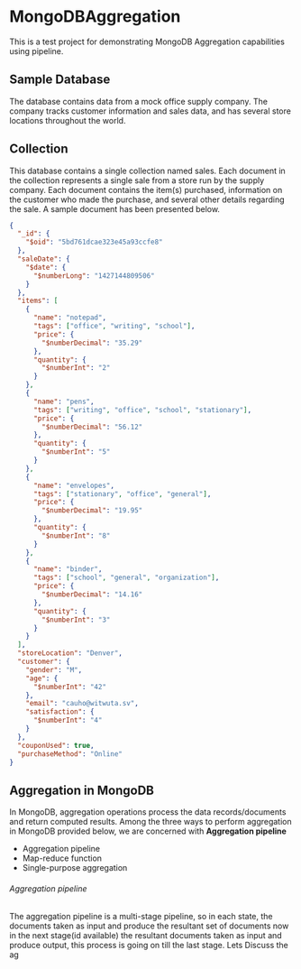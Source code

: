 # MongoDBAggregation

This is a test project for demonstrating MongoDB Aggregation capabilities using pipeline.

## Sample Database

The database contains data from a mock office supply company. The company tracks customer information and sales data, and has several store locations throughout the world.

## Collection

This database contains a single collection named sales. Each document in the collection represents a single sale from a store run by the supply company. Each document contains the item(s) purchased, information on the customer who made the purchase, and several other details regarding the sale. A sample document has been presented below.

```json
{
  "_id": {
    "$oid": "5bd761dcae323e45a93ccfe8"
  },
  "saleDate": {
    "$date": {
      "$numberLong": "1427144809506"
    }
  },
  "items": [
    {
      "name": "notepad",
      "tags": ["office", "writing", "school"],
      "price": {
        "$numberDecimal": "35.29"
      },
      "quantity": {
        "$numberInt": "2"
      }
    },
    {
      "name": "pens",
      "tags": ["writing", "office", "school", "stationary"],
      "price": {
        "$numberDecimal": "56.12"
      },
      "quantity": {
        "$numberInt": "5"
      }
    },
    {
      "name": "envelopes",
      "tags": ["stationary", "office", "general"],
      "price": {
        "$numberDecimal": "19.95"
      },
      "quantity": {
        "$numberInt": "8"
      }
    },
    {
      "name": "binder",
      "tags": ["school", "general", "organization"],
      "price": {
        "$numberDecimal": "14.16"
      },
      "quantity": {
        "$numberInt": "3"
      }
    }
  ],
  "storeLocation": "Denver",
  "customer": {
    "gender": "M",
    "age": {
      "$numberInt": "42"
    },
    "email": "cauho@witwuta.sv",
    "satisfaction": {
      "$numberInt": "4"
    }
  },
  "couponUsed": true,
  "purchaseMethod": "Online"
}
```

## Aggregation in MongoDB

In MongoDB, aggregation operations process the data records/documents and return computed results. Among the three ways to perform aggregation in MongoDB provided below, we are concerned with **Aggregation pipeline**

- Aggregation pipeline
- Map-reduce function
- Single-purpose aggregation

###### Aggregation pipeline

The aggregation pipeline is a multi-stage pipeline, so in each state, the documents taken as input and produce the resultant set of documents now in the next stage(id available) the resultant documents taken as input and produce output, this process is going on till the last stage.
Lets Discuss the ag
